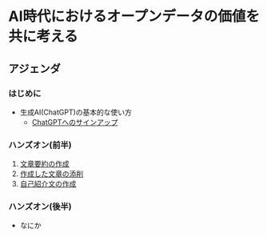 # AI時代におけるオープンデータの価値を共に考える

## アジェンダ

### はじめに

* 生成AI(ChatGPT)の基本的な使い方
  * [ChatGPTへのサインアップ](../preparation/ChatGPT.md)

### ハンズオン(前半)

1. [文章要約の作成](./summary.md)
2. [作成した文章の添削](./correction.md)
3. [自己紹介文の作成]()

### ハンズオン(後半)

* なにか
